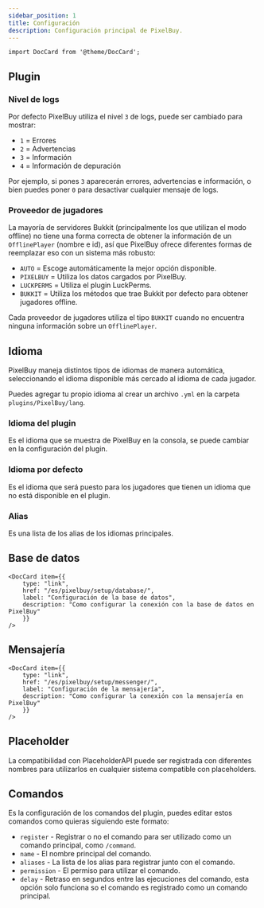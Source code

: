 ```yaml
---
sidebar_position: 1
title: Configuración
description: Configuración principal de PixelBuy.
---
```


```mdx-code-block
import DocCard from '@theme/DocCard';
```

## Plugin

### Nivel de logs

Por defecto PixelBuy utiliza el nivel `3` de logs, puede ser cambiado para mostrar:

* `1` = Errores
* `2` = Advertencias
* `3` = Información
* `4` = Información de depuración

Por ejemplo, si pones `3` aparecerán errores, advertencias e información, o bien puedes poner `0` para desactivar cualquier mensaje de logs.

### Proveedor de jugadores

La mayoría de servidores Bukkit (principalmente los que utilizan el modo offline) no tiene una forma correcta de obtener la información de un `OfflinePlayer` (nombre e id), así que PixelBuy ofrece diferentes formas de reemplazar eso con un sistema más robusto:

* `AUTO` = Escoge automáticamente la mejor opción disponible.
* `PIXELBUY` = Utiliza los datos cargados por PixelBuy.
* `LUCKPERMS` = Utiliza el plugin LuckPerms.
* `BUKKIT` = Utiliza los métodos que trae Bukkit por defecto para obtener jugadores offline.

Cada proveedor de jugadores utiliza el tipo `BUKKIT` cuando no encuentra ninguna información sobre un `OfflinePlayer`.

## Idioma

PixelBuy maneja distintos tipos de idiomas de manera automática, seleccionando el idioma disponible más cercado al idioma de cada jugador.

Puedes agregar tu propio idioma al crear un archivo `.yml` en la carpeta `plugins/PixelBuy/lang`.

### Idioma del plugin

Es el idioma que se muestra de PixelBuy en la consola, se puede cambiar en la configuración del plugin.

### Idioma por defecto

Es el idioma que será puesto para los jugadores que tienen un idioma que no está disponible en el plugin.

### Alias

Es una lista de los alias de los idiomas principales.

## Base de datos

```mdx-code-block
<DocCard item={{
	type: "link",
	href: "/es/pixelbuy/setup/database/",
	label: "Configuración de la base de datos",
	description: "Como configurar la conexión con la base de datos en PixelBuy"
	}}
/>
```

## Mensajería

```mdx-code-block
<DocCard item={{
	type: "link",
	href: "/es/pixelbuy/setup/messenger/",
	label: "Configuración de la mensajería",
	description: "Como configurar la conexión con la mensajería en PixelBuy"
	}}
/>
```

## Placeholder

La compatibilidad con PlaceholderAPI puede ser registrada con diferentes nombres para utilizarlos en cualquier sistema compatible con placeholders.

## Comandos

Es la configuración de los comandos del plugin, puedes editar estos comandos como quieras siguiendo este formato:

* `register` - Registrar o no el comando para ser utilizado como un comando principal, como `/command`.
* `name` - El nombre principal del comando.
* `aliases` - La lista de los alias para registrar junto con el comando.
* `permission` - El permiso para utilizar el comando.
* `delay` - Retraso en segundos entre las ejecuciones del comando, esta opción solo funciona so el comando es registrado como un comando principal.